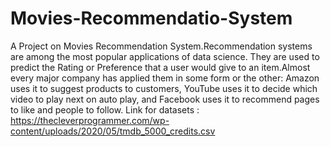 # Movies-Recommendatio-System
A Project on Movies Recommendation System.Recommendation systems are among the most popular applications of data science. They are used to predict the Rating or Preference that a user would give to an item.Almost every major company has applied them in some form or the other: Amazon uses it to suggest products to customers, YouTube uses it to decide which video to play next on auto play, and Facebook uses it to recommend pages to like and people to follow.
Link for datasets : https://thecleverprogrammer.com/wp-content/uploads/2020/05/tmdb_5000_credits.csv 
